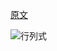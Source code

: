 [原文](https://www.luogu.com.cn/blog/Stormy-Rey/calculate-det)

![行列式](C:\Users\Administrator\Desktop\MYF\resource\信息竞赛\线性代数\行列式\行列式.png)